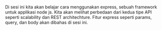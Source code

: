 Di sesi ini kita akan belajar cara menggunakan express, sebuah framework untuk applikasi node js. Kita akan melihat perbedaan dari kedua tipe API seperti scalability dan REST architechture. Fitur express seperti params, query, dan body akan dibahas di sesi ini.
